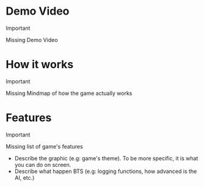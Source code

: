 # Demo Video

> [!IMPORTANT]
> Missing Demo Video

# How it works

> [!IMPORTANT]
> Missing Mindmap of how the game actually works

# Features

> [!IMPORTANT]
> Missing list of game's features
> - Describe the graphic (e.g: game's theme). To be more specific, it is what you can do on screen.
> - Describe what happen BTS (e.g: logging functions, how advanced is the AI, etc.)